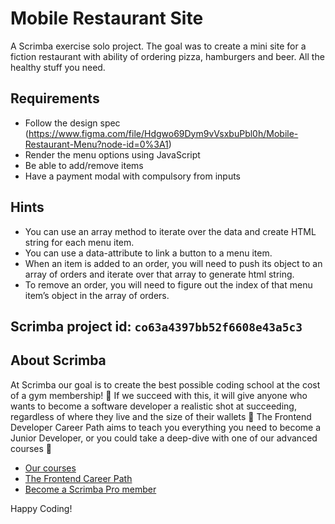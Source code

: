 # Mobile Restaurant Site
A Scrimba exercise solo project. The goal was to create a mini site for a fiction restaurant with ability of ordering pizza, hamburgers and beer. All the healthy stuff you need.

## Requirements
- Follow the design spec (https://www.figma.com/file/Hdgwo69Dym9vVsxbuPbl0h/Mobile-Restaurant-Menu?node-id=0%3A1)
- Render the menu options using JavaScript
- Be able to add/remove items
- Have a payment modal with compulsory from inputs

## Hints
- You can use an array method to iterate over the data and create HTML string for each menu item.
- You can use a data-attribute to link a button to a menu item.
- When an item is added to an order, you will need to push its object to an array of orders and iterate over that array to generate html string.
- To remove an order, you will need to figure out the index of that menu item’s object in the array of orders.

## Scrimba project id: ``co63a4397bb52f6608e43a5c3``  

## About Scrimba

At Scrimba our goal is to create the best possible coding school at the cost of a gym membership! 💜
If we succeed with this, it will give anyone who wants to become a software developer a realistic shot at succeeding, regardless of where they live and the size of their wallets 🎉
The Frontend Developer Career Path aims to teach you everything you need to become a Junior Developer, or you could take a deep-dive with one of our advanced courses 🚀

- [Our courses](https://scrimba.com/allcourses)
- [The Frontend Career Path](https://scrimba.com/learn/frontend)
- [Become a Scrimba Pro member](https://scrimba.com/pricing)

Happy Coding!
